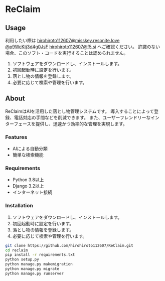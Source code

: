 # ReClaim

## Usage

利用したい際は
[hirohiroto112607@misskey.resonite.love](https://misskey.resonite.love/@hirohiroto112607)
[@p9WcKtj3d4g0JsF](https://x.com/@p9WcKtj3d4g0JsF)
[hirohiroto112607@f5.si](mailto:hirohiroto112607@f5.si)
へご確認ください。
許諾のない場合、このソフト・コードを実行することは認められません。

1. ソフトウェアをダウンロードし、インストールします。
2. 初回起動時に設定を行います。
3. 落とし物の情報を登録します。
4. 必要に応じて検索や管理を行います。

## About

ReClaimはAIを活用した落とし物管理システムです。
導入することによって登録、電話対応の手間などを削減できます。
また、ユーザーフレンドリーなインターフェースを提供し、迅速かつ効率的な管理を実現します。

### Features

- AIによる自動分類
- 簡単な検索機能

### Requirements

- Python 3.8以上
- Django 3.2以上
- インターネット接続

### Installation


1. ソフトウェアをダウンロードし、インストールします。
2. 初回起動時に設定を行います。
3. 落とし物の情報を登録します。
4. 必要に応じて検索や管理を行います。

```bash
git clone https://github.com/hirohiroto112607/ReClaim.git
cd reclaim
pip install -r requirements.txt
python setup.py
python manage.py makemigration
python manage.py migrate
python manage.py runserver
```
